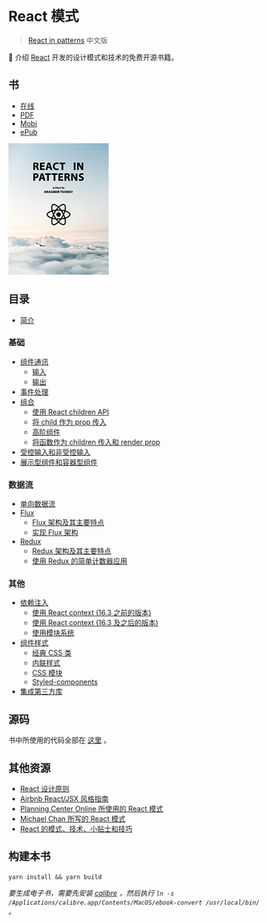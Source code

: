 # React 模式

> [React in patterns](https://github.com/krasimir/react-in-patterns) 中文版

:book: 介绍 [React](https://facebook.github.io/react/) 开发的设计模式和技术的免费开源书籍。

## 书

* [在线](https://sangka.github.io/react-in-patterns-cn)
* [PDF](https://github.com/SangKa/react-in-patterns-cn/raw/gh-pages/ebook/React模式.pdf)
* [Mobi](https://github.com/SangKa/react-in-patterns-cn/raw/gh-pages/ebook/React模式.mobi)
* [ePub](https://github.com/SangKa/react-in-patterns-cn/raw/gh-pages/ebook/React模式.epub)

![React in patterns cover](./book/cover_small.jpg)

## 目录

* [简介](./book/chapter-1/README.md)

### 基础

* [组件通讯](./book/chapter-2/README.md)
  * [输入](./book/chapter-2/README.md#输入)
  * [输出](./book/chapter-2/README.md#输出)
* [事件处理](./book/chapter-3/README.md)
* [组合](./book/chapter-4/README.md)
  * [使用 React children API](./book/chapter-4/README.md#使用-react-children-api)
  * [将 child 作为 prop 传入](./book/chapter-4/README.md#将-child-作为-prop-传入)
  * [高阶组件](./book/chapter-4/README.md#高阶组件)
  * [将函数作为 children 传入和 render prop](./book/chapter-4/README.md#将函数作为-children-传入和-render-prop)
* [受控输入和非受控输入](./book/chapter-5/README.md)
* [展示型组件和容器型组件](./book/chapter-6/README.md) 

### 数据流

* [单向数据流](./book/chapter-7/README.md)
* [Flux](./book/chapter-8/README.md)
  * [Flux 架构及其主要特点](./book/chapter-8/README.md#flux-架构及其主要特点)
  * [实现 Flux 架构](./book/chapter-8/README.md#实现-flux-架构)
* [Redux](./book/chapter-9/README.md)
  * [Redux 架构及其主要特点](./book/chapter-9/README.md#redux-架构及其主要特点)
  * [使用 Redux 的简单计数器应用](./book/chapter-9/README.md#使用-redux-的简单计数器应用)

### 其他

* [依赖注入](./book/chapter-10/README.md)
  * [使用 React context (16.3 之前的版本)](./book/chapter-10/README.md#使用-react-context-163-之前的版本)
  * [使用 React context (16.3 及之后的版本)](./book/chapter-10/README.md#使用-react-context-163-及之后的版本)
  * [使用模块系统](./book/chapter-10/README.md#使用模块系统)
* [组件样式](./book/chapter-11/README.md)
  * [经典 CSS 类](./book/chapter-11/README.md#经典-css-类)
  * [内联样式](./book/chapter-11/README.md#内联样式)
  * [CSS 模块](./book/chapter-11/README.md#css-模块)
  * [Styled-components](./book/chapter-11/README.md#styled-components)
* [集成第三方库](./book/chapter-12/README.md)

## 源码

书中所使用的代码全部在 [这里](./code) 。

## 其他资源

* [React 设计原则](https://facebook.github.io/react/contributing/design-principles.html)
* [Airbnb React/JSX 风格指南](https://github.com/airbnb/javascript/tree/master/react)
* [Planning Center Online 所使用的 React 模式](https://github.com/planningcenter/react-patterns)
* [Michael Chan 所写的 React 模式](http://reactpatterns.com/)
* [React 的模式、技术、小贴士和技巧](https://github.com/vasanthk/react-bits)

## 构建本书

`yarn install && yarn build`

*要生成电子书，需要先安装 [calibre](http://calibre-ebook.com/about) ，然后执行 `ln -s /Applications/calibre.app/Contents/MacOS/ebook-convert /usr/local/bin/` 。*
